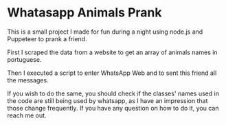 # Whatasapp Animals Prank

This is a small project I made for fun during a night using node.js and Puppeteer to prank a friend.

First I scraped the data from a website to get an array of animals names in portuguese.

Then I executed a script to enter WhatsApp Web and to sent this friend all the messages.

If you wish to do the same, you should check if the classes' names used in the code are still being used by whatsapp, as I have an impression that those change frequently. If you have any question on how to do it, you can reach me out.
